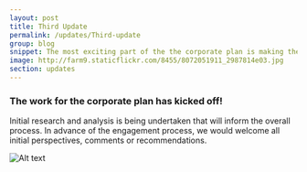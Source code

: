 ```yaml
---
layout: post
title: Third Update
permalink: /updates/Third-update
group: blog
snippet: The most exciting part of the the corporate plan is making the plan
image: http://farm9.staticflickr.com/8455/8072051911_2987814e03.jpg
section: updates
---
```


### The work for the corporate plan has kicked off!

Initial research and analysis is being undertaken that will inform the overall process. In advance of the engagement process, we would welcome all initial perspectives, comments or recommendations.

![Alt text]({{page.image}})




